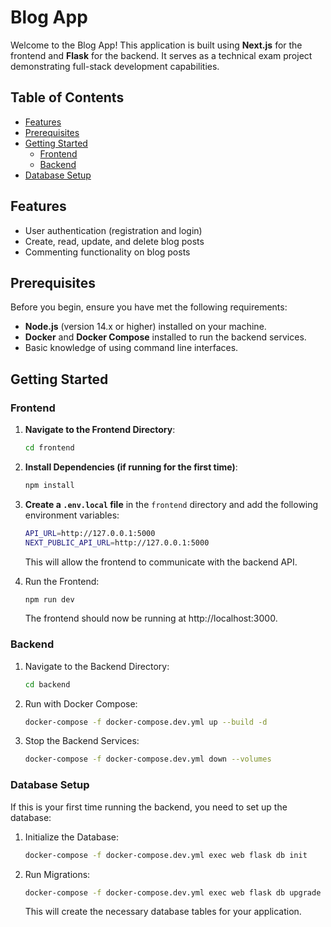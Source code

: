 # Blog App

Welcome to the Blog App! This application is built using **Next.js** for the frontend and **Flask** for the backend. It serves as a technical exam project demonstrating full-stack development capabilities.

## Table of Contents

- [Features](#features)
- [Prerequisites](#prerequisites)
- [Getting Started](#getting-started)
  - [Frontend](#frontend)
  - [Backend](#backend)
- [Database Setup](#database-setup)

## Features

- User authentication (registration and login)
- Create, read, update, and delete blog posts
- Commenting functionality on blog posts

## Prerequisites

Before you begin, ensure you have met the following requirements:

- **Node.js** (version 14.x or higher) installed on your machine.
- **Docker** and **Docker Compose** installed to run the backend services.
- Basic knowledge of using command line interfaces.

## Getting Started

### Frontend

1. **Navigate to the Frontend Directory**:
   ```bash
   cd frontend
   ```

2. **Install Dependencies (if running for the first time)**:
   ```bash
   npm install
   ```

3. **Create a `.env.local` file** in the `frontend` directory and add the following environment variables:
   ```bash
   API_URL=http://127.0.0.1:5000
   NEXT_PUBLIC_API_URL=http://127.0.0.1:5000
   ```
   This will allow the frontend to communicate with the backend API.

4. Run the Frontend:
   ```bash
   npm run dev
   ```
   The frontend should now be running at http://localhost:3000.


### Backend

1. Navigate to the Backend Directory:
   ```bash
   cd backend
   ```

2. Run with Docker Compose:
   ```bash
   docker-compose -f docker-compose.dev.yml up --build -d
   ``` 

3. Stop the Backend Services:
   ```bash
   docker-compose -f docker-compose.dev.yml down --volumes
   ```

### Database Setup
  If this is your first time running the backend, you need to set up the database:

1. Initialize the Database:
   ```bash
   docker-compose -f docker-compose.dev.yml exec web flask db init
   ```

2. Run Migrations:
   ```bash
   docker-compose -f docker-compose.dev.yml exec web flask db upgrade
   ```
   This will create the necessary database tables for your application.
